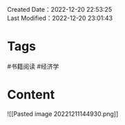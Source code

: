 Created Date：2022-12-20 22:53:25  
Last Modified：2022-12-20 23:01:43

# Tags

#书籍阅读 #经济学

# Content

![[Pasted image 20221211144930.png]]
